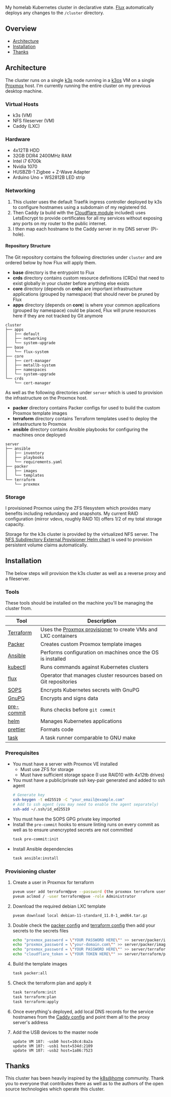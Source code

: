 My homelab Kubernetes cluster in declarative state. [Flux](https://github.com/fluxcd/flux2) automatically deploys any changes to the `/cluster` directory.

## Overview

- [Architecture](#architecture)
- [Installation](#installation)
- [Thanks](#thanks)

## Architecture

The cluster runs on a single [k3s](https://github.com/k3s-io/k3s) node running in a [k3os](https://github.com/rancher/k3os) VM on a single [Proxmox](https://pve.proxmox.com/) host. I'm currently running the entire cluster on my previous desktop machine.

### Virtual Hosts

- k3s (VM)
- NFS fileserver (VM)
- Caddy (LXC)

### Hardware

- 4x12TB HDD
- 32GB DDR4 2400MHz RAM
- Intel i7 6700k
- Nvidia 1070
- HUSBZB-1 Zigbee + Z-Wave Adapter
- Arduino Uno + WS2812B LED strip

### Networking

1. This cluster uses the default Traefik ingress controller deployed by k3s to configure hostnames using a subdomain of my registered tld.
1. Then Caddy (a build with the [Cloudflare module](https://github.com/caddy-dns/cloudflare) included) uses LetsEncrypt to provide certificates for all my services without exposing any ports on my router to the public internet.
1. I then map each hostname to the Caddy server in my DNS server (Pi-hole).

#### Repository Structure

The Git repository contains the following directories under `cluster` and are ordered below by how Flux will apply them.

- **base** directory is the entrypoint to Flux
- **crds** directory contains custom resource definitions (CRDs) that need to exist globally in your cluster before anything else exists
- **core** directory (depends on **crds**) are important infrastructure applications (grouped by namespace) that should never be pruned by Flux
- **apps** directory (depends on **core**) is where your common applications (grouped by namespace) could be placed, Flux will prune resources here if they are not tracked by Git anymore

```
cluster
├── apps
│   ├── default
│   ├── networking
│   └── system-upgrade
├── base
│   └── flux-system
├── core
│   ├── cert-manager
│   ├── metallb-system
│   ├── namespaces
│   └── system-upgrade
└── crds
    └── cert-manager
```

As well as the following directories under `server` which is used to provision the infrastructure on the Proxmox host.

- **packer** directory contains Packer configs for used to build the custom Proxmox template images
- **terraform** directory contains Terraform templates used to deploy the infrastructure to Proxmox
- **ansible** directory contains Ansible playbooks for configuring the machines once deployed

```
server
├── ansible
│   ├── inventory
│   ├── playbooks
│   └── requirements.yaml
├── packer
│   ├── images
│   └── templates
└── terraform
    └── proxmox
```

### Storage

I provisioned Proxmox using the ZFS filesystem which provides many benefits including redundancy and snapshots. My current RAID configuration (mirror vdevs, roughly RAID 10) offers 1/2 of my total storage capacity.

Storage for the k3s cluster is provided by the virtualized NFS server. The [NFS Subdirectory External Provisioner Helm chart](https://kubernetes-sigs.github.io/nfs-subdir-external-provisioner/) is used to provision persistent volume claims automatically.

## Installation

The below steps will provision the k3s cluster as well as a reverse proxy and a fileserver.

### Tools

These tools should be installed on the machine you'll be managing the cluster from.

| Tool                                                                                                                                    | Description                                                                                                                          |
|-----------------------------------------------------------------------------------------------------------------------------------------|--------------------------------------------------------------------------------------------------------------------------------------|
| [Terraform](https://learn.hashicorp.com/tutorials/terraform/install-cli?in=terraform/aws-get-started)                                   | Uses the [Proxmox provisioner](https://registry.terraform.io/providers/Telmate/proxmox/latest/docs) to create VMs and LXC containers |
| [Packer](https://learn.hashicorp.com/tutorials/packer/get-started-install-cli)                                                          | Creates custom Proxmox template images                                                                                               |
| [Ansible](https://docs.ansible.com/ansible/latest/installation_guide/intro_installation.html#installing-and-upgrading-ansible-with-pip) | Performs configuration on machines once the OS is installed                                                                          |
| [kubectl](https://kubernetes.io/docs/tasks/tools/)                                                                                      | Runs commands against Kubernetes clusters                                                                                            |
| [flux](https://toolkit.fluxcd.io/)                                                                                                      | Operator that manages cluster resources based on Git repositories                                                                    |
| [SOPS](https://github.com/mozilla/sops)                                                                                                 | Encrypts Kubernetes secrets with GnuPG                                                                                               |
| [GnuPG](https://gnupg.org/)                                                                                                             | Encrypts and signs data                                                                                                              |
| [pre-commit](https://github.com/pre-commit/pre-commit)                                                                                  | Runs checks before `git commit`                                                                                                      |
| [helm](https://helm.sh/)                                                                                                                | Manages Kubernetes applications                                                                                                      |
| [prettier](https://github.com/prettier/prettier)                                                                                        | Formats code                                                                                                                         |
| [task](https://taskfile.dev/)                                                                                                           | A task runner comparable to GNU make                                                                                                 |                                                                                                                      |


### Prerequisites

- You must have a server with Proxmox VE installed
    - Must use ZFS for storage
    - Must have sufficient storage space (I use RAID10 with 4x12tb drives)
- You must have a public/private ssh key-pair generated and added to ssh agent
    ```bash
    # Generate key
    ssh-keygen -t ed25519 -C "your_email@example.com"
    # Add to ssh agent (you may need to enable the agent separately)
    ssh-add ~/.ssh/id_ed25519
    ```
- You must have the SOPS GPG private key imported
- Install the `pre-commit` hooks to ensure linting runs on every commit as well as to ensure unencrypted secrets are not committed
    ```bash
    task pre-commit:init
    ```
- Install Ansible dependencies
    ```bash
    task ansible:install
    ```

### Provisioning cluster

1. Create a user in Proxmox for terraform
    ```bash
    pveum user add terraform@pve --password (the proxmox terraform user password)
    pveum aclmod / -user terraform@pve -role Administrator
    ```
1. Download the required debian LXC template
    ```bash
    pveam download local debian-11-standard_11.0-1_amd64.tar.gz
    ```
1. Double check the [packer config](./server/packer/variables.auto.pkrvars.hcl) and [terraform config](./server/terraform/proxmox/variables.auto.tfvars) then add your secrets to the secrets files
    ```bash
    echo "proxmox_password = \"YOUR PASSWORD HERE\"" >> server/packer/images/secrets.auto.pkrvars.hcl
    echo "proxmox_password = \"your-domain.com\"" >> server/packer/images/secrets.auto.pkrvars.hcl
    echo "proxmox_password = \"YOUR PASSWORD HERE\"" >> server/terraform/proxmox/secrets.auto.tfvars
    echo "cloudflare_token = \"YOUR TOKEN HERE\"" >> server/terraform/proxmox/secrets.auto.tfvars
    ```
1. Build the template images
    ```bash
    task packer:all
    ```
1. Check the terraform plan and apply it
    ```bash
    task terraform:init
    task terraform:plan
    task terraform:apply
    ```
1. Once everything's deployed, add local DNS records for the service hostnames from the [Caddy config](./server/ansible/playbooks/proxy/caddy.yaml) and point them all to the proxy server's address

1. Add the USB devices to the master node
    ```
    update VM 107: -usb0 host=10c4:8a2a
    update VM 107: -usb1 host=534d:2109
    update VM 107: -usb2 host=1a86:7523
    ```

## Thanks

This cluster has been heavily inspired by the [k8s@home](https://github.com/k8s-at-home) community. Thank you to everyone that contributes there as well as to the authors of the open source technologies which operate this cluster.
